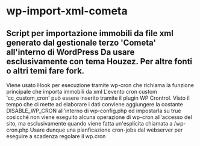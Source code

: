 # wp-import-xml-cometa
Script per importazione immobili da file xml generato dal gestionale terzo 'Cometa' all'interno di WordPress
Da usare esclusivamente con tema Houzez.
Per altre fonti o altri temi fare fork.
---
 Viene usato Hook per esecuzione tramite wp-cron che richiama la funzione principale che importa immobili da xml
 L'evento cron custom 'cc_custom_cron' può essere inserito tramite il plugin WP Crontrol.
 Visto il tempo che ci mette ad elaborare i dati conviene aggiungere la costante DISABLE_WP_CRON all'interno di wp-config.php ed impostarla su true cosicché non viene eseguito alcuna operazione di wp-cron all'accesso del sito, ma esclusivamente quando viene fatta un'esplicita chiamata a /wp-cron.php
 Usare dunque una pianficazione cron-jobs dal webserver per eseguire a scadenza regolare il wp.cron
